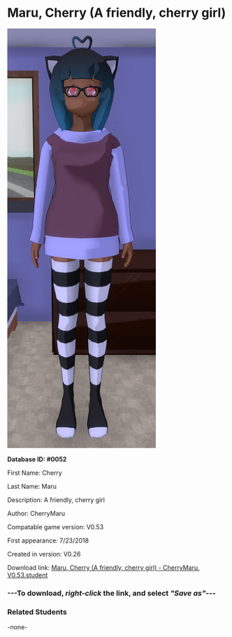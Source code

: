 # Maru, Cherry (A friendly, cherry girl)

<img src="../../Files/Images/Maru, Cherry (A friendly, cherry girl).png" title="Maru, Cherry (A friendly, cherry girl) - CherryMaru, V0.53">

**Database ID: #0052**

First Name: Cherry

Last Name: Maru

Description: A friendly, cherry girl

Author: CherryMaru

Compatable game version: V0.53

First appearance: 7/23/2018

Created in version: V0.26

Download link: <a href="https://raw.githubusercontent.com/Arbiter1223/Daigaku-Gurashi-Custom-Students/master/Files/Student%20Files/Maru%2C%20Cherry%20(A%20friendly%2C%20cherry%20girl)%20-%20CherryMaru%2C%20V0.53.student">Maru, Cherry (A friendly, cherry girl) - CherryMaru, V0.53.student</a>

### ---**To download, _right-click_ the link, and select _"Save as"_**---

### Related Students

-none-
